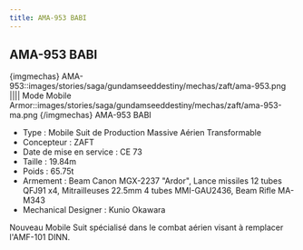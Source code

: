 ```yaml
---
title: AMA-953 BABI
---
```


AMA-953 BABI
------------

{imgmechas}
AMA-953::images/stories/saga/gundamseeddestiny/mechas/zaft/ama-953.png
||||
Mode Mobile Armor::images/stories/saga/gundamseeddestiny/mechas/zaft/ama-953-ma.png
{/imgmechas}
AMA-953 BABI   
  
- Type : Mobile Suit de Production Massive Aérien Transformable  
- Concepteur : ZAFT  
- Date de mise en service : CE 73  
- Taille : 19.84m  
- Poids : 65.75t  
- Armement : Beam Canon MGX-2237 "Ardor", Lance missiles 12 tubes QFJ91 x4, Mitrailleuses 22.5mm 4 tubes MMI-GAU2436, Beam Rifle MA-M343  
- Mechanical Designer : Kunio Okawara  
  
Nouveau Mobile Suit spécialisé dans le combat aérien visant à remplacer l'AMF-101 DINN.

